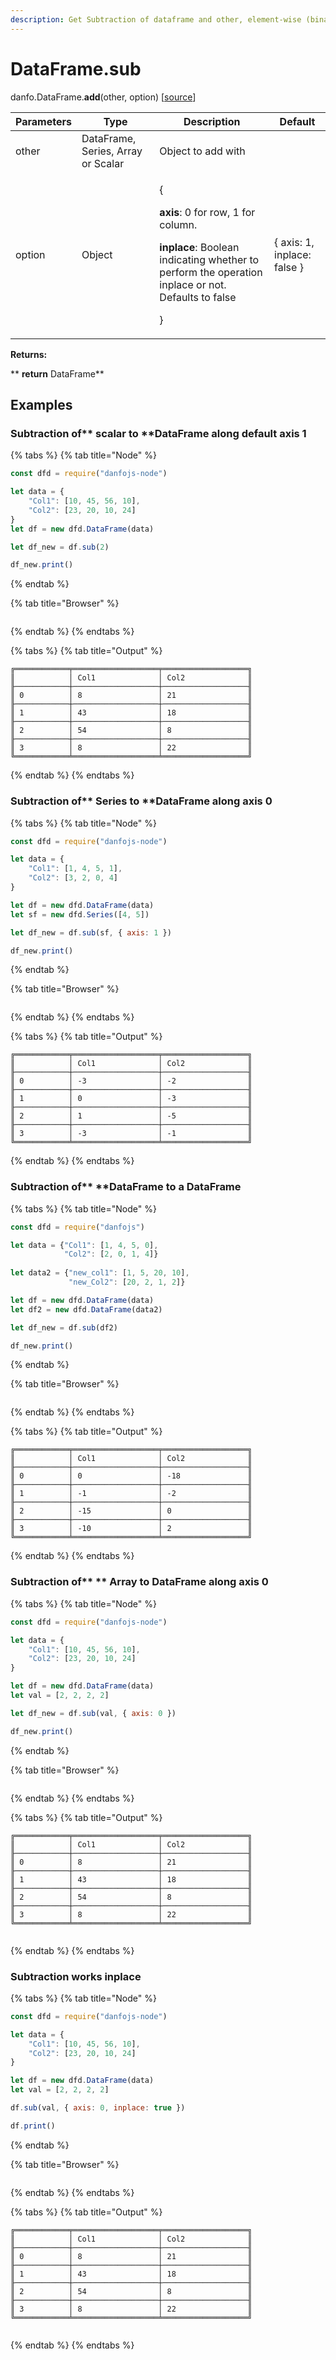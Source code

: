 ```yaml
---
description: Get Subtraction of dataframe and other, element-wise (binary operator sub).
---
```


# DataFrame.sub

danfo.DataFrame.**add**(other, option) \[[source](https://github.com/opensource9ja/danfojs/blob/fe56860b0a303d218d60ba71dee6abf594401556/danfojs/src/core/frame.js#L347)]

| Parameters | Type                               | Description                                                                                                                                                                                  | Default                      |
| ---------- | ---------------------------------- | -------------------------------------------------------------------------------------------------------------------------------------------------------------------------------------------- | ---------------------------- |
| other      | DataFrame, Series, Array or Scalar | Object to add with                                                                                                                                                                           |                              |
| option     | Object                             | <p>{</p><p><strong>axis</strong>: 0 for row, 1 for column.</p><p><strong>inplace</strong>: Boolean indicating whether to perform the operation inplace or not. Defaults to false</p><p>}</p> | { axis: 1, inplace: false }  |

**Returns:**

**       **return** DataFrame**

## **Examples**

### Subtraction of** scalar to **DataFrame along default axis 1

{% tabs %}
{% tab title="Node" %}
```javascript
const dfd = require("danfojs-node")

let data = {
    "Col1": [10, 45, 56, 10],
    "Col2": [23, 20, 10, 24]
}
let df = new dfd.DataFrame(data)

let df_new = df.sub(2)

df_new.print()
```
{% endtab %}

{% tab title="Browser" %}
```
```
{% endtab %}
{% endtabs %}

{% tabs %}
{% tab title="Output" %}
```
╔════════════╤═══════════════════╤═══════════════════╗
║            │ Col1              │ Col2              ║
╟────────────┼───────────────────┼───────────────────╢
║ 0          │ 8                 │ 21                ║
╟────────────┼───────────────────┼───────────────────╢
║ 1          │ 43                │ 18                ║
╟────────────┼───────────────────┼───────────────────╢
║ 2          │ 54                │ 8                 ║
╟────────────┼───────────────────┼───────────────────╢
║ 3          │ 8                 │ 22                ║
╚════════════╧═══════════════════╧═══════════════════╝
```
{% endtab %}
{% endtabs %}

### Subtraction of**  Series to **DataFrame along axis 0

{% tabs %}
{% tab title="Node" %}
```javascript
const dfd = require("danfojs-node")

let data = {
    "Col1": [1, 4, 5, 1],
    "Col2": [3, 2, 0, 4]
}

let df = new dfd.DataFrame(data)
let sf = new dfd.Series([4, 5])

let df_new = df.sub(sf, { axis: 1 })

df_new.print()
```
{% endtab %}

{% tab title="Browser" %}
```
```
{% endtab %}
{% endtabs %}

{% tabs %}
{% tab title="Output" %}
```
╔════════════╤═══════════════════╤═══════════════════╗
║            │ Col1              │ Col2              ║
╟────────────┼───────────────────┼───────────────────╢
║ 0          │ -3                │ -2                ║
╟────────────┼───────────────────┼───────────────────╢
║ 1          │ 0                 │ -3                ║
╟────────────┼───────────────────┼───────────────────╢
║ 2          │ 1                 │ -5                ║
╟────────────┼───────────────────┼───────────────────╢
║ 3          │ -3                │ -1                ║
╚════════════╧═══════════════════╧═══════════════════╝

```
{% endtab %}
{% endtabs %}

### Subtraction of**  **DataFrame to a DataFrame

{% tabs %}
{% tab title="Node" %}
```javascript
const dfd = require("danfojs")

let data = {"Col1": [1, 4, 5, 0], 
            "Col2": [2, 0, 1, 4]}
            
let data2 = {"new_col1": [1, 5, 20, 10],
             "new_Col2": [20, 2, 1, 2]}

let df = new dfd.DataFrame(data)
let df2 = new dfd.DataFrame(data2)

let df_new = df.sub(df2)

df_new.print()

```
{% endtab %}

{% tab title="Browser" %}
```
```
{% endtab %}
{% endtabs %}

{% tabs %}
{% tab title="Output" %}
```
╔════════════╤═══════════════════╤═══════════════════╗
║            │ Col1              │ Col2              ║
╟────────────┼───────────────────┼───────────────────╢
║ 0          │ 0                 │ -18               ║
╟────────────┼───────────────────┼───────────────────╢
║ 1          │ -1                │ -2                ║
╟────────────┼───────────────────┼───────────────────╢
║ 2          │ -15               │ 0                 ║
╟────────────┼───────────────────┼───────────────────╢
║ 3          │ -10               │ 2                 ║
╚════════════╧═══════════════════╧═══════════════════╝

```
{% endtab %}
{% endtabs %}

### Subtraction of** ** Array to DataFrame along axis 0

{% tabs %}
{% tab title="Node" %}
```javascript
const dfd = require("danfojs-node")

let data = {
    "Col1": [10, 45, 56, 10],
    "Col2": [23, 20, 10, 24]
}

let df = new dfd.DataFrame(data)
let val = [2, 2, 2, 2]

let df_new = df.sub(val, { axis: 0 })

df_new.print()
```
{% endtab %}

{% tab title="Browser" %}
```
```
{% endtab %}
{% endtabs %}

{% tabs %}
{% tab title="Output" %}
```
╔════════════╤═══════════════════╤═══════════════════╗
║            │ Col1              │ Col2              ║
╟────────────┼───────────────────┼───────────────────╢
║ 0          │ 8                 │ 21                ║
╟────────────┼───────────────────┼───────────────────╢
║ 1          │ 43                │ 18                ║
╟────────────┼───────────────────┼───────────────────╢
║ 2          │ 54                │ 8                 ║
╟────────────┼───────────────────┼───────────────────╢
║ 3          │ 8                 │ 22                ║
╚════════════╧═══════════════════╧═══════════════════╝


```
{% endtab %}
{% endtabs %}

### Subtraction works inplace

{% tabs %}
{% tab title="Node" %}
```javascript
const dfd = require("danfojs-node")

let data = {
    "Col1": [10, 45, 56, 10],
    "Col2": [23, 20, 10, 24]
}

let df = new dfd.DataFrame(data)
let val = [2, 2, 2, 2]

df.sub(val, { axis: 0, inplace: true })

df.print()
```
{% endtab %}

{% tab title="Browser" %}
```
```
{% endtab %}
{% endtabs %}

{% tabs %}
{% tab title="Output" %}
```
╔════════════╤═══════════════════╤═══════════════════╗
║            │ Col1              │ Col2              ║
╟────────────┼───────────────────┼───────────────────╢
║ 0          │ 8                 │ 21                ║
╟────────────┼───────────────────┼───────────────────╢
║ 1          │ 43                │ 18                ║
╟────────────┼───────────────────┼───────────────────╢
║ 2          │ 54                │ 8                 ║
╟────────────┼───────────────────┼───────────────────╢
║ 3          │ 8                 │ 22                ║
╚════════════╧═══════════════════╧═══════════════════╝


```
{% endtab %}
{% endtabs %}

